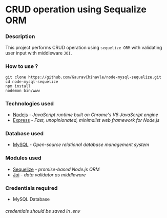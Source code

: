 # CRUD operation using Sequalize ORM 

### Description
This project performs CRUD operation using `sequelize ORM` with validating user input with middleware `JOI`.

### How to use ?
  ```
  git clone https://github.com/GauravChinavle/node-mysql-sequelize.git
  cd node-mysql-sequelize
  npm install
  nodemon bin/www
  ```

### Technologies used
- [Nodejs](https://nodejs.org/en/) - _JavaScript runtime built on Chrome's V8 JavaScript engine_
- [Express](https://expressjs.com/) - _Fast, unopinionated, minimalist web framework for Node.js_

### Database used
- [MySQL](https://www.mysql.com/) - _Open-source relational database management system_

### Modules used
- [Sequelize](https://sequelize.org/) -  _promise-based Node.js ORM_
- [Joi](https://www.npmjs.com/package/joi) - _data validator as middleware_

### Credentials required
- MySQL Database
###### _credentials should be saved in .env_